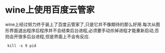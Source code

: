 # wine上使用百度云管家

wine上经过努力终于装上了百度云管家了,只是它并不像期待的那么好用.每次从图形界面退出程序后程序并不会结束后台进程,必须要手动杀掉进程才能重新启动,否则会开很多后台进程,但是界面上不会有反应.

~~~~
 kill -s 9 pid  

~~~~